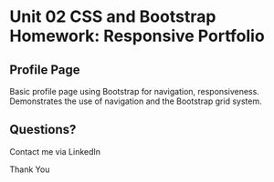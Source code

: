 # Unit 02 CSS and Bootstrap Homework: Responsive Portfolio


## Profile Page
Basic profile page using Bootstrap for navigation, responsiveness.  Demonstrates the use of navigation and the Bootstrap grid system.

## Questions?
  Contact me via LinkedIn
  
  Thank You

